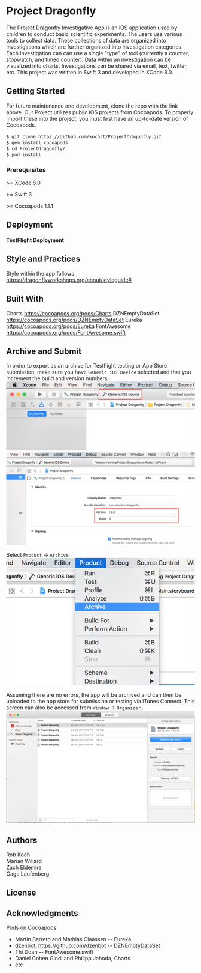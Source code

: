# Project Dragonfly

The Project Dragonfly Investigative App is an iOS application used by children to conduct basic scientific experiments. The users  use various tools to collect data. These collections of data are organized into investigations which are further organized into investigation categories. Each investigation can can use a single "type" of tool (currently a counter, stopwatch, and timed counter). Data within an investigation can be visualized into charts. Investigations can be shared via email, text, twitter, etc. This project was written in Swift 3 and developed in XCode 8.0. 

## Getting Started

For future maintenance and development, clone the repo with the link above. Our Project utilizes public iOS projects from Cocoapods. To properly import these into the project, you must first have an up-to-date version of Cocoapods. 

```
$ git clone https://github.com/kochrt/ProjectDragonfly.git
$ gem install cocoapods
$ cd ProjectDragonfly/ 
$ pod install
```

### Prerequisites

\>= XCode 8.0

\>= Swift 3

\>= Cocoapods 1.1.1

## Deployment

#### TestFlight Deployment

## Style and Practices

Style within the app follows https://dragonflyworkshops.org/about/styleguide#

## Built With

Charts https://cocoapods.org/pods/Charts
DZNEmptyDataSet https://cocoapods.org/pods/DZNEmptyDataSet
Eureka https://cocoapods.org/pods/Eureka
FontAwesome https://cocoapods.org/pods/FontAwesome.swift

## Archive and Submit
In order to export as an archive for Testflight testing or App Store submission, make sure you have `Generic iOS Device` selected and that you increment the build and version numbers
![](images/buildtype.png)
![](images/buildversion.png)

Select `Product` -> `Archive`
![](images/archive.png)

Assuming there are no errors, the app will be archived and can then be uploaded to the app store for submission or testing via iTunes Connect. This screen can also be accessed from `Window` -> `Organizer`.
![](images/archives.png)

## Authors

Rob Koch  
Marian Willard  
Zach Eldemire  
Gage Laufenberg  

## License

## Acknowledgments

Pods on Cocoapods
* Martin Barreto and Mathias Claassen -- Eureka
* dzenbot, https://github.com/dzenbot -- DZNEmptyDataSet
* Thi Doan -- FontAwesome.swift
* Daniel Cohen Gindi and Philipp Jahoda, Charts
* etc
